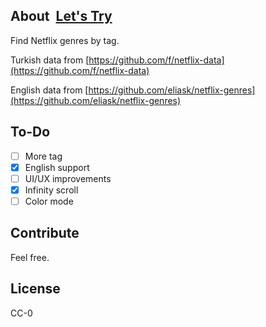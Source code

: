 ## About  [Let's Try](https://netflix-genres.vercel.app/)

Find Netflix genres by tag.

Turkish data from [https://github.com/f/netflix-data](https://github.com/f/netflix-data)

English data from [https://github.com/eliask/netflix-genres](https://github.com/eliask/netflix-genres)

## To-Do

- [ ] More tag
- [x] English support
- [ ] UI/UX improvements
- [x] Infinity scroll
- [ ] Color mode

## Contribute

Feel free.

## License

CC-0